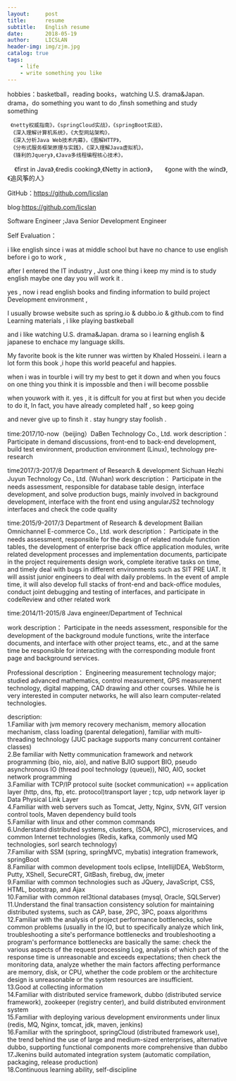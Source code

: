 ```yaml
---
layout:     post
title:      resume
subtitle:   English resume
date:       2018-05-19
author:     LICSLAN
header-img: img/zjm.jpg
catalog: true
tags:
    - life
    - write something you like
---
```



hobbies：basketball，reading books，watching U.S. drama&Japan. drama，do something you want to do ,finsh something and study something

     《netty权威指南》，《springCloud实战》，《springBoot实战》，
     《深入理解计算机系统》，《大型网站架构》，
     《深入分析Java Web技术内幕》，《图解HTTP》，
     《分布式服务框架原理与实践》，《深入理解Java虚拟机》，
     《锋利的Jquery》,《Java多线程编程核心技术》，
     《first in Java》,《redis cooking》,《Netty in action》，
     《gone with the wind》,《追风筝的人》
    
    
GitHub：https://github.com/licslan



blog:https://github.com/licslan



Software Engineer  ;Java Senior Development Engineer

Self Evaluation：

i like english since i was at middle school but have no chance to use english before i go to work ,

after I entered the IT industry , Just one thing i keep my mind is to study english maybe one day you will work it .

yes , now i read english books and finding information to build project Development environment ,

I usually browse website such as spring.io & dubbo.io & github.com to find Learning materials , i like playing bastkeball 

and i like watching U.S. drama&Japan. drama so i learning english & japanese to enchace my language skills. 

My favorite book is the kite runner was wirtten by Khaled Hosseini. i learn a lot form this book ,i hope this world peaceful and happies.

when i was in tourble i will try my best to get it down and when you foucs on one thing you think it is impossble and then i will become possblie 

when youwork with it. yes , it is diffcult for you at first but when you decide to do it, In fact, you have already completed half , so keep going

and never give up to finsh it . stay hungry stay foolish .


time:2017/10-now（beijing）DaBen Technology Co., Ltd.
    work description：
Participate in demand discussions,
 front-end to back-end development, 
build test environment, production environment (Linux), 
technology pre-research


time2017/3-2017/8
    Department of Research & development
    Sichuan Hezhi Juyun Technology Co., Ltd. (Wuhan)
work description：
Participate in the needs assessment, 
responsible for database table design, interface development, 
and solve production bugs, mainly involved in background development, 
interface with the front end using angularJS2 technology interfaces and check the code quality

time:2015/9-2017/3
Department of Research & development
Bailian Omnichannel E-commerce Co., Ltd.
    work description：
    Participate in the needs assessment, responsible for the design of related module function tables, the development of enterprise back office application modules, write related development processes and implementation documents, participate in the project requirements design work, complete iterative tasks on time, and timely deal with bugs in different environments such as SIT PRE UAT.
It will assist junior engineers to deal with daily problems. In the event of ample time, it will also develop full stacks of front-end and back-office modules, conduct joint debugging and testing of interfaces, and participate in codeReview and other related work

time:2014/11-2015/8
Java engineer/Department of Technical

    
work description：
Participate in the needs assessment, responsible for the development of the background module functions, write the interface documents, and interface with other project teams, etc., and at the same time be responsible for interacting with the corresponding module front page and background services.


Professional description：
 Engineering measurement technology major;
 studied advanced mathematics, control measurement, 
 GPS measurement technology, digital mapping, 
 CAD drawing and other courses. 
 While he is very interested in computer networks, 
 he will also learn computer-related technologies.
    
    
description:<br>
1.Familiar with jvm memory recovery mechanism, memory allocation mechanism, class loading (parental delegation), familiar with multi-threading technology (JUC package supports many concurrent container classes)<br>
2.Be familiar with Netty communication framework and network programming (bio, nio, aio), and native BJIO support BIO, pseudo asynchronous IO (thread pool technology (queue)), NIO, AIO, socket network programming<br>
3.Familiar with TCP/IP protocol suite (socket communication) == application layer (http, dns, ftp, etc. protocol)transport layer  ; tcp, udp network layer ip Data Physical Link Layer<br>
4.Familiar with web servers such as Tomcat, Jetty, Nginx, SVN, GIT version control tools, Maven dependency build tools<br>
5.Familiar with linux and other common commands<br>
6.Understand distributed systems, clusters, (SOA, RPC), microservices, and common Internet technologies (Redis, kafka, commonly used MQ technologies, sorl search technology)<br>
7.Familiar with SSM (spring, springMVC, mybatis) integration framework, springBoot<br>
8.Familiar with common development tools eclipse, IntellijIDEA, WebStorm, Putty, XShell, SecureCRT, GitBash, firebug, dw, jmeter<br>
9.Familiar with common technologies such as JQuery, JavaScript, CSS, HTML, bootstrap, and Ajax<br>
10.Familiar with common rel3tional databases (mysql, Oracle, SQLServer)<br>
11.Understand the final transaction consistency solution for maintaining distributed systems, such as CAP, base, 2PC, 3PC, poaxs algorithms<br>
12.Familiar with the analysis of project performance bottlenecks, solve common problems (usually in the IO, but to specifically analyze which link, troubleshooting a site's performance bottlenecks and troubleshooting a program's performance bottlenecks are basically the same: check the various aspects of the request processing Log, analysis of which part of the response time is unreasonable and exceeds expectations; then check the monitoring data, analyze whether the main factors affecting performance are memory, disk, or CPU, whether the code problem or the architecture design is unreasonable or the system resources are insufficient.<br>
13.Good at collecting information<br>
14.Familiar with distributed service framework, dubbo (distributed service framework), zookeeper (registry center), and build distributed environment system<br>
15.Familiar with deploying various development environments under linux (redis, MQ, Nginx, tomcat, jdk, maven, jenkins)<br>
16.Familiar with the springboot, springCloud (distributed framework use), the trend behind the use of large and medium-sized enterprises, alternative dubbo, supporting functional components more comprehensive than dubbo<br>
17.Jkenins build automated integration system (automatic compilation, packaging, release production)<br>
18.Continuous learning ability, self-discipline
